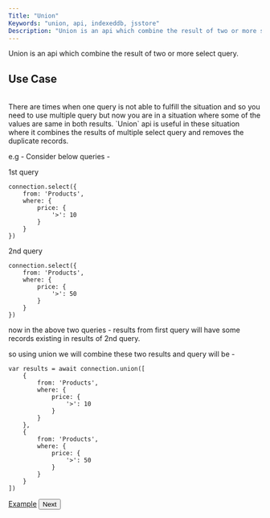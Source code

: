 ```yaml
---
Title: "Union"
Keywords: "union, api, indexeddb, jsstore"
Description: "Union is an api which combine the result of two or more select query."
---
```


Union is an api which combine the result of two or more select query.

## Use Case
<br>
There are times when one query is not able to fulfill the situation and so you need to use multiple query but now you are in a situation where some of the values are same in both results. `Union` api is useful in these situation where it combines the results of multiple select query and removes the duplicate records.

e.g - Consider below queries - 

1st query 

```
connection.select({
    from: 'Products',
    where: {
        price: {
            '>': 10
        }
    }
})
```

2nd query 

```
connection.select({
    from: 'Products',
    where: {
        price: {
            '>': 50
        }
    }
})
```

now in the above two queries - results from first query will have some records existing in results of 2nd query.

so using union we will combine these two results and query will be - 

```
var results = await connection.union([
    {
        from: 'Products',
        where: {
            price: {
                '>': 10
            }
        }
    },
    {
        from: 'Products',
        where: {
            price: {
                '>': 50
            }
        }
    }
])
```

<p class="margin-top-40px center-align">
    <a class="btn info" target="_blank" href="https://ujjwalguptaofficial.github.io/idbstudio/?db=Demo&query=union(%5B%7B%0A%20%20%20%20%20%20%20%20from%3A%20'Products'%2C%0A%20%20%20%20%20%20%20%20where%3A%20%7B%0A%20%20%20%20%20%20%20%20%20%20%20%20price%3A%20%7B%0A%20%20%20%20%20%20%20%20%20%20%20%20%20%20%20%20'%3E'%3A%2010%0A%20%20%20%20%20%20%20%20%20%20%20%20%7D%0A%20%20%20%20%20%20%20%20%7D%0A%20%20%20%20%7D%2C%0A%20%20%20%20%7B%0A%20%20%20%20%20%20%20%20from%3A%20'Products'%2C%0A%20%20%20%20%20%20%20%20where%3A%20%7B%0A%20%20%20%20%20%20%20%20%20%20%20%20price%3A%20%7B%0A%20%20%20%20%20%20%20%20%20%20%20%20%20%20%20%20'%3E'%3A%2050%0A%20%20%20%20%20%20%20%20%20%20%20%20%7D%0A%20%20%20%20%20%20%20%20%7D%0A%20%20%20%20%7D%0A%5D)">Example</a>
    <button class="btn info btnNext">Next</button>
</p>

